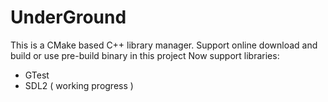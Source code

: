 # UnderGround

This is a CMake based C++ library manager.
Support online download and build or use pre-build binary in this project
Now support libraries:
  * GTest
  * SDL2 ( working progress )
  
